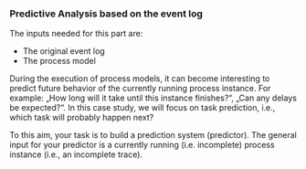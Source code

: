 ### Predictive Analysis based on the event log

The inputs needed for this part are:

  - The original event log
  - The process model 
  
During the execution of process models, it can become interesting to predict future behavior of the currently running process instance. For example: „How long will it take until this instance finishes?“, „Can any delays be expected?“. In this case study, we will focus on task prediction, i.e., which task will probably happen next?

To this aim, your task is to build a prediction system (predictor). The general input for your predictor is a currently running (i.e. incomplete) process instance (i.e., an incomplete trace).

